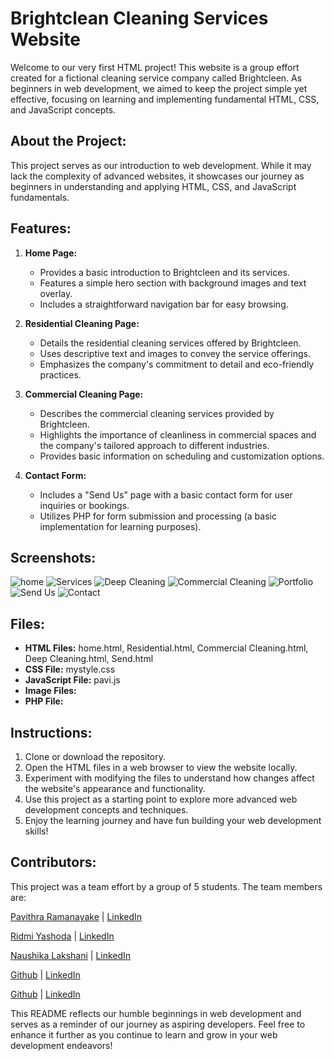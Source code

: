 # Brightclean Cleaning Services Website

Welcome to our very first HTML project! This website is a group effort created for a fictional cleaning service company called Brightcleen. As beginners in web development, we aimed to keep the project simple yet effective, focusing on learning and implementing fundamental HTML, CSS, and JavaScript concepts.

## About the Project:

This project serves as our introduction to web development. While it may lack the complexity of advanced websites, it showcases our journey as beginners in understanding and applying HTML, CSS, and JavaScript fundamentals.

## Features:

1. **Home Page:** 
   - Provides a basic introduction to Brightcleen and its services.
   - Features a simple hero section with background images and text overlay.
   - Includes a straightforward navigation bar for easy browsing.

2. **Residential Cleaning Page:**
   - Details the residential cleaning services offered by Brightcleen.
   - Uses descriptive text and images to convey the service offerings.
   - Emphasizes the company's commitment to detail and eco-friendly practices.

3. **Commercial Cleaning Page:**
   - Describes the commercial cleaning services provided by Brightcleen.
   - Highlights the importance of cleanliness in commercial spaces and the company's tailored approach to different industries.
   - Provides basic information on scheduling and customization options.

4. **Contact Form:**
   - Includes a "Send Us" page with a basic contact form for user inquiries or bookings.
   - Utilizes PHP for form submission and processing (a basic implementation for learning purposes).

## Screenshots:
![home](https://github.com/Pavith00/cleaning_servicee_website/assets/113990110/90885944-d80f-49c7-8678-ffb3f08cadcb)
![Services](https://github.com/Pavith00/cleaning_servicee_website/assets/113990110/984067ac-207e-4551-8e27-4b059612b919)
![Deep Cleaning](https://github.com/Pavith00/cleaning_servicee_website/assets/113990110/32834001-cc5c-442c-b2e7-bb2f141f120e)
![Commercial Cleaning](https://github.com/Pavith00/cleaning_servicee_website/assets/113990110/aaad9dd3-b2a9-4a60-85c9-ab62d458c4c3)
![Portfolio](https://github.com/Pavith00/cleaning_servicee_website/assets/113990110/49b639b2-064b-4106-8dcf-611611a1b10d)
![Send Us](https://github.com/Pavith00/cleaning_servicee_website/assets/113990110/2fa26378-c127-48f4-9be7-15df7007406f)
![Contact](https://github.com/Pavith00/cleaning_servicee_website/assets/113990110/0f0fc825-3b41-4243-a63a-6b0129ae6f88)

## Files:

- **HTML Files:** home.html, Residential.html, Commercial Cleaning.html, Deep Cleaning.html, Send.html
- **CSS File:** mystyle.css
- **JavaScript File:** pavi.js
- **Image Files:** 
- **PHP File:** 

## Instructions:

1. Clone or download the repository.
2. Open the HTML files in a web browser to view the website locally.
3. Experiment with modifying the files to understand how changes affect the website's appearance and functionality.
4. Use this project as a starting point to explore more advanced web development concepts and techniques.
5. Enjoy the learning journey and have fun building your web development skills!

## Contributors:
This project was a team effort by a group of 5 students. The team members are:

[Pavithra Ramanayake](https://github.com/Pavith00) | [LinkedIn](https://www.linkedin.com/in/pavithra-ramanayake-52918a251/) 

[Ridmi Yashoda](https://github.com/Riyash99) | [LinkedIn](https://www.linkedin.com/in/ridmiyashodha/)

[Naushika Lakshani](https://github.com/Naushi98) | [LinkedIn](https://www.linkedin.com/in/naushikalakshani/)

[Github]() | [LinkedIn]()

[Github]() | [LinkedIn]()


This README reflects our humble beginnings in web development and serves as a reminder of our journey as aspiring developers. Feel free to enhance it further as you continue to learn and grow in your web development endeavors!

